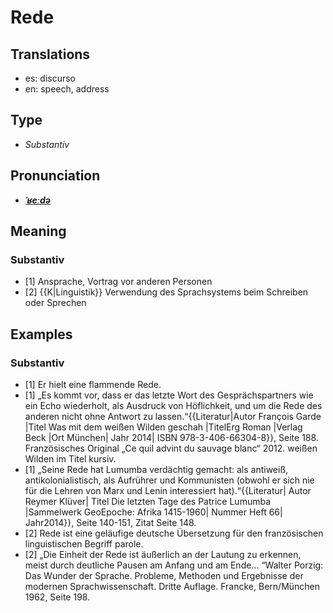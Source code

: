 # Rede
## Translations
- es: discurso
- en: speech, address
## Type
- _Substantiv_
## Pronunciation
- **_[ˈʁeːdə](https://commons.wikimedia.org/wiki/File:De-Rede.ogg)_**
## Meaning
### Substantiv
- [1] Ansprache, Vortrag vor anderen Personen
- [2] {{K|Linguistik}} Verwendung des Sprachsystems beim Schreiben oder Sprechen
## Examples
### Substantiv
- [1] Er hielt eine flammende Rede.
- [1] „Es kommt vor, dass er das letzte Wort des Gesprächspartners wie ein Echo wiederholt, als Ausdruck von Höflichkeit, und um die Rede des anderen nicht ohne Antwort zu lassen.“<ref>{{Literatur|Autor François Garde |Titel Was mit dem weißen Wilden geschah |TitelErg Roman |Verlag Beck |Ort München| Jahr 2014| ISBN 978-3-406-66304-8}}, Seite 188. Französisches Original „Ce quil advint du sauvage blanc“ 2012. weißen Wilden im Titel kursiv. </ref>
- [1] „Seine Rede hat Lumumba verdächtig gemacht: als antiweiß, antikolonialistisch, als Aufrührer und Kommunisten (obwohl er sich nie für die Lehren von Marx und Lenin interessiert hat).“<ref>{{Literatur| Autor Reymer Klüver| Titel Die letzten Tage des Patrice Lumumba |Sammelwerk GeoEpoche: Afrika 1415-1960| Nummer Heft 66| Jahr2014}}, Seite 140-151, Zitat Seite 148.</ref>
- [2] Rede ist eine geläufige deutsche Übersetzung für den französischen linguistischen Begriff parole.
- [2] „Die Einheit der Rede ist äußerlich an der Lautung zu erkennen, meist durch deutliche Pausen am Anfang und am Ende… “<ref>Walter Porzig: Das Wunder der Sprache. Probleme, Methoden und Ergebnisse der modernen Sprachwissenschaft. Dritte Auflage. Francke, Bern/München 1962, Seite 198. </ref>
